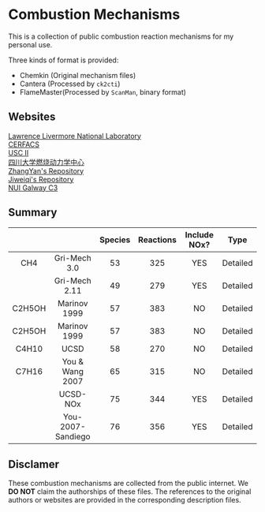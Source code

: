 Combustion Mechanisms
=====================
This is a collection of public combustion reaction mechanisms for my personal use.  

Three kinds of format is provided:  
- Chemkin (Original mechanism files)
- Cantera (Processed by `ck2cti`)
- FlameMaster(Processed by `ScanMan`, binary format)

## Websites
[Lawrence Livermore National Laboratory](https://combustion.llnl.gov/mechanisms/alkanes/n-dodecane)  
[CERFACS](https://chemistry.cerfacs.fr/en/chemical-database/data-table/)  
[USC II](http://ignis.usc.edu/Mechanisms/USC-Mech%20II/USC_Mech%20II.htm)  
[四川大学燃烧动力学中心](http://test.vlcc.cn/home)  
[ZhangYan's Repository](https://github.com/ZhangYanTJU/chemicalMechanisms)  
[Jiweiqi's Repository](https://github.com/jiweiqi/CollectionOfMechanisms)  
[NUI Galway C3](https://www.universityofgalway.ie/combustionchemistrycentre/mechanismdownloads/)  

## Summary

|        |               | Species | Reactions | Include NOx? |   Type   |
|:------:|:-------------:|:-------:|:---------:|:------------:|:--------:|
|   CH4  |  Gri-Mech 3.0 |    53   |    325    |      YES     | Detailed |
|        | Gri-Mech 2.11 |    49   |    279    |      YES     | Detailed |
| C2H5OH |  Marinov 1999 |    57   |    383    |      NO      | Detailed |
| C2H5OH |  Marinov 1999 |    57   |    383    |      NO      | Detailed |
| C4H10  | UCSD          |    58   |    270    |      NO      | Detailed | 
| C7H16  |You & Wang 2007|    65   |    315    |      NO      | Detailed |
|        |    UCSD-NOx   |    75   |    344    |      YES     | Detailed |
|        |You-2007-Sandiego |    76   |    356    |      YES     | Detailed |



## Disclamer
These combustion mechanisms are collected from the public internet. We **DO NOT** claim the authorships of these files. The references to the original authors or websites are provided in the corresponding description files.

